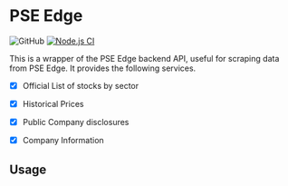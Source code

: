 # PSE Edge

![GitHub](https://img.shields.io/github/license/bldulam1/pse-edge?style=plastic)
[![Node.js CI](https://github.com/bldulam1/pse-edge/actions/workflows/node.js.yml/badge.svg)](https://github.com/bldulam1/pse-edge/actions/workflows/node.js.yml)


This is a wrapper of the PSE Edge backend API, useful for scraping data from PSE Edge. It provides the following services.

- [x] Official List of stocks by sector
- [x] Historical Prices
- [x] Public Company disclosures
- [x] Company Information


## Usage
